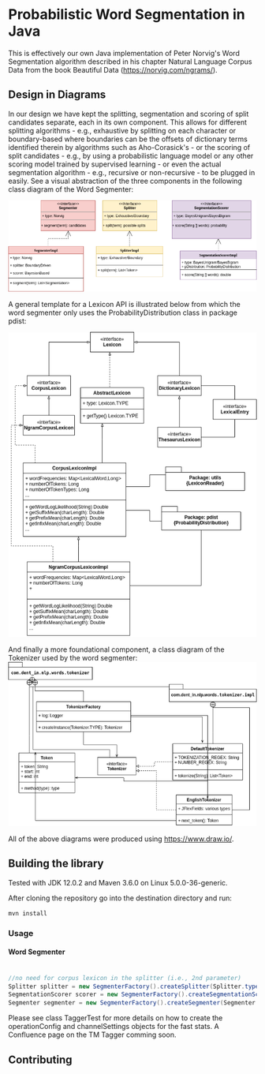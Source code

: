 

Probabilistic Word Segmentation in Java
===========

This is effectively our own Java implementation of
Peter Norvig's Word Segmentation algorithm described in his
chapter Natural Language Corpus Data from the book Beautiful Data (https://norvig.com/ngrams/).

## Design in Diagrams

In our design we have kept the splitting, segmentation and scoring of split candidates
separate, each in its own component. This allows for different splitting algorithms - e.g., exhaustive by splitting on each character or boundary-based
where boundaries can be the offsets of dictionary terms identified therein by algorithms such as Aho-Corasick's -
 or the scoring of split candidates - e.g., by using a probabilistic language model or any other scoring model trained by supervised learning -
 or even the actual segmentation algorithm - e.g., recursive or non-recursive - to be plugged in easily. See a visual abstraction
 of the three components in the following class diagram of the Word Segmenter:

![Diagram](docs/diagrams/WordSegmenterClassDiagram.png)

A general template for a Lexicon API is illustrated below from which the word segmenter only uses the ProbabilityDistribution class in package pdist:

![Diagram](docs/diagrams/LexiconInterfacesAndClasses.png)

And finally a more foundational component, a class diagram of the Tokenizer used by the word segmenter:
![Diagram](docs/diagrams/TokenizerClassDiagram.png)

All of the above diagrams were produced using https://www.draw.io/.

## Building the library

Tested with JDK 12.0.2 and Maven 3.6.0 on Linux 5.0.0-36-generic.

After cloning the repository go into the destination directory and run:

```
mvn install
```

### Usage

#### Word Segmenter
```java

//no need for corpus lexicon in the splitter (i.e., 2nd parameter)
Splitter splitter = new SegmenterFactory().createSplitter(Splitter.type.EXHAUSTIVE, null);
SegmentationScorer scorer = new SegmenterFactory().createSegmentationScorer(unigramDataFileName, bigramDataFileName, totalNumberOfTokens, SegmentationScorer.type.BAYES_UNIGRAM);
Segmenter segmenter = new SegmenterFactory().createSegmenter(Segmenter.type.NORVIG, splitter, scorer);
```

Please see class TaggerTest for more details on how to create the operationConfig and channelSettings objects for the fast stats.
A Confluence page on the TM Tagger comming soon.


## Contributing


